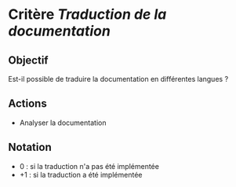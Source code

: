 # Critère *Traduction de la documentation*

## Objectif
Est-il possible de traduire la documentation en différentes langues ?

## Actions
- Analyser la documentation

## Notation
- 0 : si la traduction n'a pas été implémentée
- +1 : si la traduction a été implémentée 
